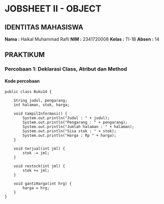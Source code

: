 # JOBSHEET II - OBJECT

## IDENTITAS MAHASISWA
**Nama :** Haikal Muhammad Rafli
**NIM :** 2341720008
**Kelas :** TI-1B
**Absen :** 14

## PRAKTIKUM

### Percobaan 1: Deklarasi Class, Atribut dan Method

#### Kode percobaan
```
public class Buku14 {

    String judul, pengarang;
    int halaman, stok, harga;

    void tampilInformasi() {
        System.out.println("Judul : " + judul);
        System.out.println("Pengarang : " + pengarang);
        System.out.println("Jumlah halaman : " + halaman);
        System.out.println("Sisa stok : " + stok);
        System.out.println("Harga : Rp " + harga);
    }

    void terjual(int jml) {
        stok -= jml;
    }

    void restock(int jml) {
        stok += jml;
    }

    void gantiHarga(int hrg) {
        harga = hrg;
    }
}
```
